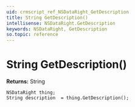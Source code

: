 ```yaml
---
uid: crmscript_ref_NSDataRight_GetDescription
title: String GetDescription()
intellisense: NSDataRight.GetDescription
keywords: NSDataRight, GetDescription
so.topic: reference
---
```


# String GetDescription()

**Returns:** String

```crmscript
NSDataRight thing;
String description  = thing.GetDescription();
```

